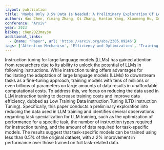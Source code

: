 ```yaml
---
layout: publication
title: 'Maybe Only 0.5% Data Is Needed: A Preliminary Exploration Of Low Training Data Instruction Tuning'
authors: Hao Chen, Yiming Zhang, Qi Zhang, Hantao Yang, Xiaomeng Hu, Xuetao Ma, Yifan Yanggong, Junbo Zhao
conference: "Arxiv"
year: 2023
bibkey: chen2023maybe
additional_links:
  - {name: "Paper", url: 'https://arxiv.org/abs/2305.09246'}
tags: ['Attention Mechanism', 'Efficiency and Optimization', 'Training Techniques', 'Model Architecture', 'Fine-Tuning', 'Pretraining Methods']
---
```

Instruction tuning for large language models (LLMs) has gained attention from
researchers due to its ability to unlock the potential of LLMs in following
instructions. While instruction tuning offers advantages for facilitating the
adaptation of large language models (LLMs) to downstream tasks as a fine-tuning
approach, training models with tens of millions or even billions of parameters
on large amounts of data results in unaffordable computational costs. To
address this, we focus on reducing the data used in LLM instruction tuning to
decrease training costs and improve data efficiency, dubbed as Low Training
Data Instruction Tuning (LTD Instruction Tuning). Specifically, this paper
conducts a preliminary exploration into reducing the data used in LLM training
and identifies several observations regarding task specialization for LLM
training, such as the optimization of performance for a specific task, the
number of instruction types required for instruction tuning, and the amount of
data required for task-specific models. The results suggest that task-specific
models can be trained using less than 0.5% of the original dataset, with a 2%
improvement in performance over those trained on full task-related data.
